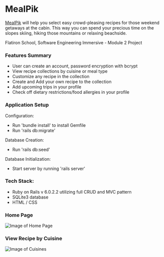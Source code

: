 # MealPik

[MealPik](https://mealpik.herokuapp.com) will help you select easy crowd-pleasing recipes
for those weekend getaways at the cabin.  This way you can spend your 
precious time on the slopes skiing, hiking those mountains or relaxing beachside. 

Flatiron School, Software Engineering Immersive - Module 2 Project

### Features Summary

- User can create an account, password encryption with bcrypt
- View recipe collections by cuisine or meal type
- Customize any recipe in the collection
- Create and Add your own recipe to the collection
- Add upcoming trips in your profile
- Check off dietary restrictions/food allergies in your profile
<!-- - Favorite recipes will be added to your profile page -->
<!-- - Add favorite recipes to specific weekend trips  -->


### Application Setup

Configuration:
* Run 'bundle install' to install Gemfile
* Run 'rails db:migrate'

Database Creation:
* Run 'rails db:seed'

Database Initialization:
* Start server by running 'rails server'

### Tech Stack: 
* Ruby on Rails v 6.0.2.2 utilizing full CRUD and MVC pattern
* SQLite3 database
* HTML / CSS

### Home Page

![Image of Home Page](https://github.com/chaochaocodes/pick-n-prep/blob/master/screenshots/01_mealpik.png)

### View Recipe by Cuisine

![Image of Cuisines](https://github.com/chaochaocodes/pick-n-prep/blob/master/screenshots/02_mealpik.png)

